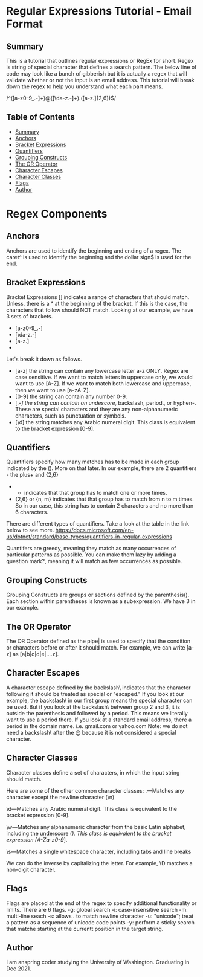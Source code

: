 # Regular Expressions Tutorial - Email Format

## Summary 
This is a tutorial that outlines regular expressions or RegEx for short. Regex is string of special character that defines a search pattern.
The below line of code may look like a bunch of gibberish but it is actually a regex that will validate whether or not the input is an email address.
This tutorial will break down the regex to help you understand what each part means. 

/^([a-z0-9_\.-]+)@([\da-z\.-]+)\.([a-z\.]{2,6})$/

## Table of Contents
- [Summary](#summary) 
- [Anchors](#anchors)
- [Bracket Expressions](#brackets)
- [Quantifiers](#quantifiers)
- [Grouping Constructs](#grouping)
- [The OR Operator](#or)
- [Character Escapes](#escapes)
- [Character Classes](#classes)
- [Flags](#flags)
- [Author](#author)

# Regex Components

## Anchors
Anchors are used to identify the beginning and ending of a regex. The caret^ is used to identify the beginning and the dollar sign$ is used for the end.

<a name="brackets"></a>
## Bracket Expressions
Bracket Expressions [] indicates a range of characters that should match. Unless, there is a ^ at the beginning of the bracket. If this is the case, the characters that follow should NOT match. Looking at our example, we have 3 sets of brackets. 
  - [a-z0-9_\.-]
  - [\da-z\.-] 
  - [a-z\.]
  - 
 Let's break it down as follows. 
  - [a-z] the string can contain any lowercase letter a-z ONLY. Regex are case sensitive. If we want to match letters in uppercase only, we would want to use [A-Z]. If we want to match both lowercase and uppercase, then we want to use [a-zA-Z].
  - [0-9] the string can contain any number 0-9.
  - [_\.-] the string can contain an undescore_, backslash\, period., or hyphen-. These are special characters and they are any non-alphanumeric characters, such as punctuation or symbols.
  - [\d] the string matches any Arabic numeral digit. This class is equivalent to the bracket expression [0-9].

## Quantifiers
Quantifiers specify how many matches has to be made in each group indicated by the (). More on that later. In our example, there are 2 quantifiers - the plus+ and {2,6}
  - + indicates that that group has to match one or more times.
  - {2,6} or {n, m} indicates that that group has to match from n to m times. So in our case, this string has to contain 2 characters and no more than 6 characters.

There are different types of quantifiers. Take a look at the table in the link below to see more. 
https://docs.microsoft.com/en-us/dotnet/standard/base-types/quantifiers-in-regular-expressions

Quantifers are greedy, meaning they match as many occurrences of particular patterns as possible. You can make them lazy by adding a question mark?, meaning it will match as few occurrences as possible.

<a name="grouping"></a>
## Grouping Constructs
Grouping Constructs are groups or sections defined by the parenthesis(). Each section within parentheses is known as a subexpression. We have 3 in our example.

<a name="or"></a>
## The OR Operator
The OR Operator defined as the pipe| is used to specify that the condition or characters before or after it should match. For example, we can write [a-z] as [a|b|c|d|e|....z].

<a name="escapes"></a>
## Character Escapes
A character escape defined by the backslash\ indicates that the character following it should be treated as special or "escaped." If you look at our example, the backslash\ in our first group means the special character can be used. 
But if you look at the backslash\ between group 2 and 3, it is outside the parenthesis and followed by a period. This means we literally want to use a period there. If you look at a standard email address, there a period in the domain name. i.e.  gmail.com or yahoo.com
Note: we do not need a backslash\ after the @ because it is not considered a special character.

<a name="classes"></a>
## Character Classes
Character classes define a set of characters, in which the input string should match.

Here are some of the other common character classes:
  .—Matches any character except the newline character (\n)

  \d—Matches any Arabic numeral digit. This class is equivalent to the bracket expression [0-9].

   \w—Matches any alphanumeric character from the basic Latin alphabet, including the underscore (_). This class is equivalent to the bracket expression [A-Za-z0-9_].

  \s—Matches a single whitespace character, including tabs and line breaks

We can do the inverse by capitalizing the letter. For example, \D matches a non-digit character.

## Flags
Flags are placed at the end of the regex to specify additional functionality or limits. There are 6 flags.
  -g: global search
  -i: case-insensitive search
  -m: multi-line seach
  -s: allows . to match newline character
  -u: "unicode"; treat a pattern as a sequence of unicode code points
  -y: perform a sticky search that matche starting at the currentt position in the target string.
  
 ## Author
  I am anspring coder studying the University of Washington. Graduating in Dec 2021. 
